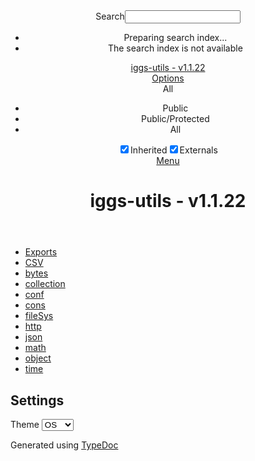 <!DOCTYPE html><html class="default"><head><meta charSet="utf-8"/><meta http-equiv="x-ua-compatible" content="IE=edge"/><title>iggs-utils - v1.1.22</title><meta name="description" content="Documentation for iggs-utils - v1.1.22"/><meta name="viewport" content="width=device-width, initial-scale=1"/><link rel="stylesheet" href="assets/style.css"/><link rel="stylesheet" href="assets/highlight.css"/><script async src="assets/search.js" id="search-script"></script></head><body><script>document.body.classList.add(localStorage.getItem("tsd-theme") || "os")</script><header><div class="tsd-page-toolbar"><div class="container"><div class="table-wrap"><div class="table-cell" id="tsd-search" data-base="."><div class="field"><label for="tsd-search-field" class="tsd-widget search no-caption">Search</label><input type="text" id="tsd-search-field"/></div><ul class="results"><li class="state loading">Preparing search index...</li><li class="state failure">The search index is not available</li></ul><a href="index.html" class="title">iggs-utils - v1.1.22</a></div><div class="table-cell" id="tsd-widgets"><div id="tsd-filter"><a href="#" class="tsd-widget options no-caption" data-toggle="options">Options</a><div class="tsd-filter-group"><div class="tsd-select" id="tsd-filter-visibility"><span class="tsd-select-label">All</span><ul class="tsd-select-list"><li data-value="public">Public</li><li data-value="protected">Public/Protected</li><li data-value="private" class="selected">All</li></ul></div> <input type="checkbox" id="tsd-filter-inherited" checked/><label class="tsd-widget" for="tsd-filter-inherited">Inherited</label><input type="checkbox" id="tsd-filter-externals" checked/><label class="tsd-widget" for="tsd-filter-externals">Externals</label></div></div><a href="#" class="tsd-widget menu no-caption" data-toggle="menu">Menu</a></div></div></div></div><div class="tsd-page-title"><div class="container"><h1>iggs-utils - v1.1.22</h1></div></div></header><div class="container container-main"><div class="row"><div class="col-8 col-content"><div class="tsd-panel tsd-typography"></div></div><div class="col-4 col-menu menu-sticky-wrap menu-highlight"><nav class="tsd-navigation primary"><ul><li class="current"><a href="modules.html">Exports</a></li><li class=" tsd-kind-namespace"><a href="modules/CSV.html">CSV</a></li><li class=" tsd-kind-namespace"><a href="modules/bytes.html">bytes</a></li><li class=" tsd-kind-namespace"><a href="modules/collection.html">collection</a></li><li class=" tsd-kind-namespace"><a href="modules/conf.html">conf</a></li><li class=" tsd-kind-namespace"><a href="modules/cons.html">cons</a></li><li class=" tsd-kind-namespace"><a href="modules/fileSys.html">file<wbr/>Sys</a></li><li class=" tsd-kind-namespace"><a href="modules/http.html">http</a></li><li class=" tsd-kind-namespace"><a href="modules/json.html">json</a></li><li class=" tsd-kind-namespace"><a href="modules/math.html">math</a></li><li class=" tsd-kind-namespace"><a href="modules/object.html">object</a></li><li class=" tsd-kind-namespace"><a href="modules/time.html">time</a></li></ul></nav><nav class="tsd-navigation secondary menu-sticky"><ul></ul></nav></div></div></div><footer class="with-border-bottom"><div class="container"><h2>Settings</h2><p>Theme <select id="theme"><option value="os">OS</option><option value="light">Light</option><option value="dark">Dark</option></select></p></div></footer><div class="container tsd-generator"><p>Generated using <a href="https://typedoc.org/" target="_blank">TypeDoc</a></p></div><div class="overlay"></div><script src="assets/main.js"></script></body></html>
